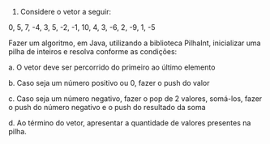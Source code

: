 1. Considere o vetor a seguir:

0, 5, 7, -4, 3, 5, -2, -1, 10, 4, 3, -6, 2, -9, 1, -5

Fazer um algoritmo, em Java, utilizando a biblioteca PilhaInt, inicializar uma pilha de inteiros e resolva conforme
as condições:

  a. O vetor deve ser percorrido do primeiro ao último elemento

  b. Caso seja um número positivo ou 0, fazer o push do valor

  c. Caso seja um número negativo, fazer o pop de 2 valores, somá-los, fazer o push do número negativo e o push do resultado da soma

  d. Ao término do vetor, apresentar a quantidade de valores presentes na pilha.
